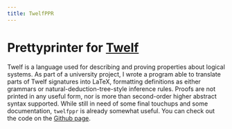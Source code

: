 ```yaml
---
title: TwelfPPR
---
```


Prettyprinter for [Twelf](http://twelf.org/wiki/Main_Page)
===

Twelf is a language used for describing and proving properties about
logical systems.  As part of a university project, I wrote a program
able to translate parts of Twelf signatures into LaTeX, formatting
definitions as either grammars or natural-deduction-tree-style
inference rules.  Proofs are not printed in any useful form, nor is
more than second-order higher abstract syntax supported.  While still
in need of some final touchups and some documentation, `twelfppr` is
already somewhat useful.  You can check out the code on the [Github
page](https://github.com/Athas/twelfppr).
